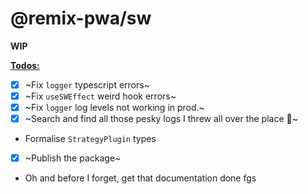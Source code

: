 # @remix-pwa/sw

**WIP**

<u><b>Todos:</b></u>

- [x] ~Fix `logger` typescript errors~
- [x] ~Fix `useSWEffect` weird hook errors~
- [x] ~Fix `logger` log levels not working in prod.~
- [x] ~Search and find all those pesky logs I threw all over the place 🔎~
- Formalise `StrategyPlugin` types
- [x] ~Publish the package~
- Oh and before I forget, get that documentation done fgs
